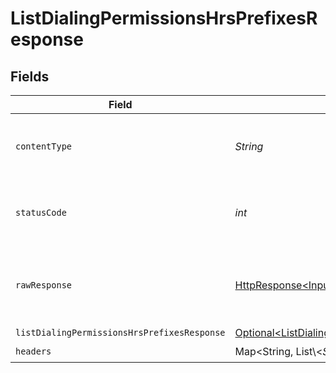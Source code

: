 # ListDialingPermissionsHrsPrefixesResponse


## Fields

| Field                                                                                                                                                                                          | Type                                                                                                                                                                                           | Required                                                                                                                                                                                       | Description                                                                                                                                                                                    |
| ---------------------------------------------------------------------------------------------------------------------------------------------------------------------------------------------- | ---------------------------------------------------------------------------------------------------------------------------------------------------------------------------------------------- | ---------------------------------------------------------------------------------------------------------------------------------------------------------------------------------------------- | ---------------------------------------------------------------------------------------------------------------------------------------------------------------------------------------------- |
| `contentType`                                                                                                                                                                                  | *String*                                                                                                                                                                                       | :heavy_check_mark:                                                                                                                                                                             | HTTP response content type for this operation                                                                                                                                                  |
| `statusCode`                                                                                                                                                                                   | *int*                                                                                                                                                                                          | :heavy_check_mark:                                                                                                                                                                             | HTTP response status code for this operation                                                                                                                                                   |
| `rawResponse`                                                                                                                                                                                  | [HttpResponse\<InputStream>](https://docs.oracle.com/en/java/javase/11/docs/api/java.net.http/java/net/http/HttpResponse.html)                                                                 | :heavy_check_mark:                                                                                                                                                                             | Raw HTTP response; suitable for custom response parsing                                                                                                                                        |
| `listDialingPermissionsHrsPrefixesResponse`                                                                                                                                                    | [Optional\<ListDialingPermissionsHrsPrefixesListDialingPermissionsHrsPrefixesResponse>](../../models/operations/ListDialingPermissionsHrsPrefixesListDialingPermissionsHrsPrefixesResponse.md) | :heavy_minus_sign:                                                                                                                                                                             | OK                                                                                                                                                                                             |
| `headers`                                                                                                                                                                                      | Map\<String, List\\<*String*>>                                                                                                                                                                 | :heavy_check_mark:                                                                                                                                                                             | N/A                                                                                                                                                                                            |